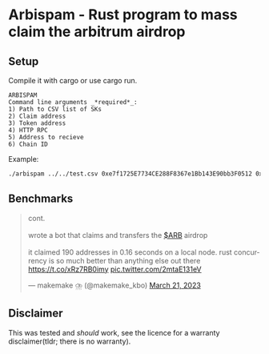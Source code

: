 # Arbispam - Rust program to mass claim the arbitrum airdrop

## Setup

Compile it with cargo or use cargo run.
```
ARBISPAM
Command line arguments _*required*_:
1) Path to CSV list of SKs
2) Claim address
3) Token address
4) HTTP RPC
5) Address to recieve
6) Chain ID
```
Example:

```bash
./arbispam ../../test.csv 0xe7f1725E7734CE288F8367e1Bb143E90bb3F0512 0x5FbDB2315678afecb367f032d93F642f64180aa3 http://127.0.0.1:8545/ 0xf39Fd6e51aad88F6F4ce6aB8827279cffFb92266 31337
```

## Benchmarks

<blockquote
 class="twitter-tweet"><p lang="en" 
dir="ltr">cont.<br><br>wrote a bot that claims and 
transfers the <a 
href="https://twitter.com/search?q=%24ARB&amp;src=ctag&amp;ref_src=twsrc%5Etfw">$ARB</a>
 airdrop<br><br>it claimed 190 addresses in 0.16 seconds on a
 local node. rust concurrency is so much better than anything else out 
there <a 
href="https://t.co/xRz7RB0imy">https://t.co/xRz7RB0imy</a> 
<a 
href="https://t.co/2mtaE131eV">pic.twitter.com/2mtaE131eV</a></p>&mdash;
 makemake ⛈️ (@makemake_kbo) <a 
href="https://twitter.com/makemake_kbo/status/1638184776329732098?ref_src=twsrc%5Etfw">March
 21, 2023</a></blockquote>

## Disclaimer

This was tested and *should* work, see the licence for a warranty disclaimer(tldr; there is no warranty).  

